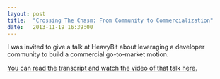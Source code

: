 ```yaml
---
layout: post
title:  "Crossing The Chasm: From Community to Commercialization"
date:   2013-11-19 16:39:00
---
```


I was invited to give a talk at HeavyBit about leveraging a developer community to build a commercial go-to-market motion. 

<a href="https://www.heavybit.com/library/video/crossing-the-chasm-from-community-to-commercialization/">You can read the transcript and watch the video of that talk here.</a>
